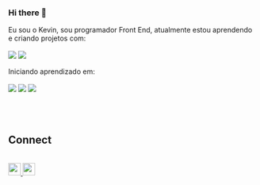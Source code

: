 ### Hi there 👋

Eu sou o Kevin, sou programador Front End, atualmente estou aprendendo e criando projetos com:
<br>
<br>
<img src="https://img.shields.io/badge/HTML5-E34F26?style=for-the-badge&logo=html5&logoColor=white" />
<img src="https://img.shields.io/badge/CSS3-1572B6?style=for-the-badge&logo=css3&logoColor=white"/>
<div>
Iniciando aprendizado em:
<br>
<br>
<img src="https://img.shields.io/badge/JavaScript-323330?style=for-the-badge&logo=javascript&logoColor=F7DF1E"/>
<img src="https://img.shields.io/badge/Node.js-43853D?style=for-the-badge&logo=node.js&logoColor=white"/>
<img src="https://img.shields.io/badge/React-20232A?style=for-the-badge&logo=react&logoColor=61DAFB"/>
</div>
<br>
<br>
<br>
<h2>Connect</h2>
<p>
<br>
<a href="www.linkedin.com/in/kevin-lima-9836b21b8">
  <img width="25px"src="https://cdn-icons-png.flaticon.com/512/1384/1384014.png"/>
</a> 
<a href="https://wa.me/5543998351853">
  <img width="25px"src="https://cdn-icons-png.flaticon.com/512/1384/1384023.png"/>
</a> 
</p>
